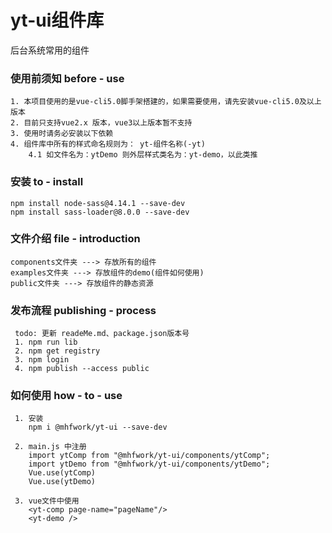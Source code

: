 # yt-ui组件库
后台系统常用的组件

### 使用前须知 before - use
```
1. 本项目使用的是vue-cli5.0脚手架搭建的，如果需要使用，请先安装vue-cli5.0及以上版本
2. 目前只支持vue2.x 版本，vue3以上版本暂不支持
3. 使用时请务必安装以下依赖
4. 组件库中所有的样式命名规则为： yt-组件名称(-yt) 
    4.1 如文件名为：ytDemo 则外层样式类名为：yt-demo，以此类推
```

###  安装 to - install
``` 
npm install node-sass@4.14.1 --save-dev
npm install sass-loader@8.0.0 --save-dev
```

### 文件介绍 file - introduction
``` 
components文件夹 ---> 存放所有的组件
examples文件夹 ---> 存放组件的demo(组件如何使用)
public文件夹 ---> 存放组件的静态资源
```

### 发布流程 publishing - process
``` 
 todo: 更新 readeMe.md、package.json版本号   
 1. npm run lib   
 2. npm get registry 
 3. npm login
 4. npm publish --access public
```

### 如何使用 how - to - use
```
 1. 安装  
    npm i @mhfwork/yt-ui --save-dev
 
 2. main.js 中注册
    import ytComp from "@mhfwork/yt-ui/components/ytComp";
    import ytDemo from "@mhfwork/yt-ui/components/ytDemo";
    Vue.use(ytComp)
    Vue.use(ytDemo)
 
 3. vue文件中使用
    <yt-comp page-name="pageName"/>
    <yt-demo />
```
